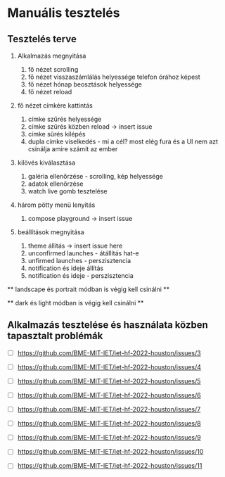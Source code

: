 # Manuális tesztelés

## Tesztelés terve
1. Alkalmazás megnyitása
    1. fő nézet scrolling
    2. fő nézet visszaszámlálás helyessége telefon órához képest
    3. fő nézet hónap beosztások helyessége
    4. fő nézet reload

2. fő nézet címkére kattintás
    1. címke szűrés helyessége
    2. címke szűrés közben reload -> insert issue
    3. címke sűrés kilépés
    4. dupla címke viselkedés - mi a cél? most elég fura és a UI nem azt csinálja amire számít az ember

3. kilövés kiválasztása
    1. galéria ellenőrzése - scrolling, kép helyessége
    2. adatok ellenőrzése
    3. watch live gomb tesztelése

4. három pötty menü lenyitás
    1. compose playground -> insert issue
5. beállítások megnyitása
    1. theme állítás -> insert issue here
    2. unconfirmed launches - átállítás hat-e 
    3. unfirmed launches - perszisztencia
    4. notification és ideje állítás
    5. notification és ideje - perszisztencia

** landscape és portrait módban is végig kell csinálni **

** dark és light módban is végig kell csinálni **



## Alkalmazás tesztelése és használata közben tapasztalt problémák
- [ ] https://github.com/BME-MIT-IET/iet-hf-2022-houston/issues/3
- [ ] https://github.com/BME-MIT-IET/iet-hf-2022-houston/issues/4
- [ ] https://github.com/BME-MIT-IET/iet-hf-2022-houston/issues/5
- [ ] https://github.com/BME-MIT-IET/iet-hf-2022-houston/issues/6
- [ ] https://github.com/BME-MIT-IET/iet-hf-2022-houston/issues/7
- [ ] https://github.com/BME-MIT-IET/iet-hf-2022-houston/issues/8
- [ ] https://github.com/BME-MIT-IET/iet-hf-2022-houston/issues/9
- [ ] https://github.com/BME-MIT-IET/iet-hf-2022-houston/issues/10
- [ ] https://github.com/BME-MIT-IET/iet-hf-2022-houston/issues/11

